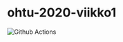 # ohtu-2020-viikko1

![Github Actions](https://github.com/selsama/ohtu-2020-viikko1/workflows/Java%20CI%20with%20Gradle/badge.svg)
